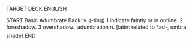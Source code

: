 TARGET DECK
ENGLISH

START
Basic
Adumbrate
Back: v. (-ting) 1 indicate faintly or in outline. 2 foreshadow. 3 overshadow.  adumbration n. [latin: related to *ad-, umbra shade]
END
